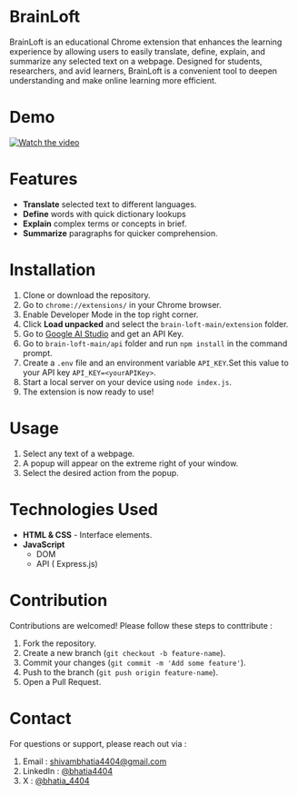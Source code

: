 # BrainLoft

BrainLoft is an educational Chrome extension that enhances the learning experience by allowing users to easily translate, define, explain, and summarize any selected text on a webpage. Designed for students, researchers, and avid learners, BrainLoft is a convenient tool to deepen understanding and make online learning more efficient.

# Demo

[![Watch the video](https://i9.ytimg.com/vi_webp/MrDkjmRxNAM/mq1.webp?sqp=CIDwrrkG-oaymwEmCMACELQB8quKqQMa8AEB-AH-CYAC0AWKAgwIABABGGUgQShFMA8=&rs=AOn4CLDmQHvjBUtHRmIYBl4DEfaRSOJl5A)](https://youtu.be/MrDkjmRxNAM)

# Features

- **Translate** selected text to different languages.
- **Define** words with quick dictionary lookups
- **Explain** complex terms or concepts in brief.
- **Summarize** paragraphs for quicker comprehension.

# Installation

1. Clone or download the repository.
2. Go to `chrome://extensions/` in your Chrome browser.
3. Enable Developer Mode in the top right corner.
4. Click **Load unpacked** and select the `brain-loft-main/extension` folder.
5. Go to [Google AI Studio](https://aistudio.google.com/) and get an API Key.
6. Go to `brain-loft-main/api` folder and run `npm install` in the command prompt.
7. Create a `.env` file and an environment variable `API_KEY`.Set this value to your API key `API_KEY=<yourAPIKey>`.
8. Start a local server on your device using `node index.js`.
9. The extension is now ready to use!

# Usage

1. Select any text of a webpage.
2. A popup will appear on the extreme right of your window.
3. Select the desired action from the popup.

# Technologies Used

- **HTML & CSS** - Interface elements.
- **JavaScript**
  - DOM
  - API ( Express.js)

# Contribution

Contributions are welcomed! Please follow these steps to conttribute :

1. Fork the repository.
2. Create a new branch (`git checkout -b feature-name`).
3. Commit your changes (`git commit -m 'Add some feature'`).
4. Push to the branch (`git push origin feature-name`).
5. Open a Pull Request.

# Contact

For questions or support, please reach out via :

1. Email : [shivambhatia4404@gmail.com](mailto:shivambhatia4404@gmail.com)
2. LinkedIn : [@bhatia4404](https://www.linkedin.com/in/bhatia4404/)
3. X : [@bhatia_4404](https://x.com/bhatia_4404)
